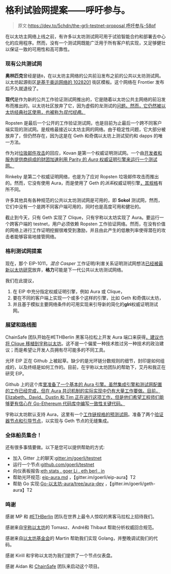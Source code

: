 # 格利试验网提案——呼吁参与。

> 原文:[https://dev.to/5chdn/the-grli-testnet-proposal 呼吁参与-58pf](https://dev.to/5chdn/the-grli-testnet-proposal---a-call-for-participation-58pf)

在以太坊主网络上线之前，有许多以太坊测试网可用于试验智能合约和部署去中心化的应用程序。然而，没有一个测试网既能广泛用于所有客户机实现，又足够健壮以保证一致的可用性和高可靠性。

### 现有公共测试网

**奥林匹克**曾经是链`0`，在以太坊主网络的公共前沿发布之前的公共以太坊测试网。以太坊起源街区[是基于奥运网络的 1028201](https://blog.ethereum.org/2015/07/27/final-steps/) 街区模板。这个网络在 Frontier 发布后不久就退役了。

**现代**是作为新的公共工作验证测试网推出的，它是随着以太坊公共主网络的前沿发布而推出的。以太坊社区放弃了它，因为虚假的龙测试的[问题。然而，它仍然被以太坊经典社区使用，也被称为*现代经典*。](https://blog.ethereum.org/2016/11/20/from-morden-to-ropsten/)

Ropsten 是最后一个公开的工作验证测试网，也是目前为止最后一个跨不同客户端实现的测试网。是规格最接近以太坊主网的网络。由于稳定性问题，它大部分被放弃了，但仍然存在，因为这是在 Geth 和奇偶以太坊上测试契约和 dapps 的唯一方法。

作为对[垃圾邮件攻击](https://ethereum.stackexchange.com/questions/12477/ropsten-testnet-is-under-kind-of-attack-what-can-we-do)的回应，Kovan 是第一个权威证明测试网。一个由[开发者和服务提供商组成的财团加速利用 Parity 的 *Aura* 权威证明引擎来运行一个测试网。](https://medium.com/@Digix/announcing-kovan-a-stable-ethereum-public-testnet-10ac7cb6c85f)

Rinkeby 是第二个权威证明网络，也是为了应对 Ropsten 垃圾邮件攻击而推出的。然而，它没有使用 Aura，而是使用了 Geth 的*派系*权威证明引擎[，其规格](https://github.com/ethereum/EIPs/issues/225)有所不同。

许多其他具有各种规范的公共以太坊测试网是可用的，即 **Sokol** 测试网，然而，它们中没有一个是跨不同客户端可用的，同时也是高度可用和健壮的。

截止到今天，只有 Geth 实现了 Clique，只有宇称以太坊实现了 Aura。要运行一个跨客户端的 testnet，用户必须依赖 Ropsten 工作验证网络。然而，在没有价值的网络上进行工作证明挖掘很难受到激励，并且由此产生的低散列率使得潜在的攻击者能够容易地接管网络。

### 格利测试网提案

现在，那个 EIP-1011，*混合 Casper* 工作证明/利害关系证明测试网想法[已经被最新以太坊研究](https://medium.com/@VidrihMarko/roadmap-change-at-ethereum-sharding-and-casper-at-the-same-time-745f0587ae10)放弃，**格力**可能是下一代公共以太坊测试网络。

我们在此提议，

1.  在 EIP 中充分指定权威证明引擎，例如 Aura 或 Clique，
2.  要在不同的客户端上实现一个或多个这样的引擎，比如 Geth 和奇偶以太坊，
3.  并且基于模拟主要网络条件的可用实现来引导新的简化的**glri**权威证明测试网。

### 展望和路线图

ChainSafe 团队开始在#ETHBerlin 黑客马拉松上开发 Aura 端口来获得[，](https://twitter.com/ETHBerlin/status/1038803516511473664)[建议也将 Clique 移植到宇称以太坊](https://medium.com/@aidanhyman/chainsafe-systems-g%C3%B6rlitestnet-2583fa13107e)。这不是一个偏爱一种技术胜过另一种技术的政治建议；而是希望让开发人员拥有尽可能多的不同工具。

光环 EIP 正在 Github 上被起草。缺少的是光环链分数规则的细节，封印是如何组成的，以及终结是如何工作的。目前，在宇称以太坊团队的帮助下，艾丹和我正在研究 EIP。

Github 上的这个库[里准备了一个基本的 Aura 引擎。虽然集成引擎和测试网配置的工作已经完成，但在 Aura 共识机制的实际实现中仍有大量工作要做。目前，Elizabeth、David、Dustin 和 Tim 正在进行这项工作，但是他们希望工程师们能够更有信心在 Go-Ethereum 代码库中编写一致性关键代码。](https://github.com/goerli/go-ethereum-aura)

宇称以太坊默认支持 Aura，这里有一个[工作链规格的预测试网](https://github.com/goerli/testnet/blob/master/parity/goerli.json)。准备了两个[验证器节点和引导节点](http://ethstats.goerli.ethberl.in:3000)，以实现与 Geth 节点的无缝集成。

### 全体船员集合！

还有很多事情要做。以下是您可以提供帮助的方式:

*   加入 Gitter 上的聊天:[gitter.im/goerli/testnet](https://gitter.im/goerli/testnet)
*   运行一个节点:[github.com/goerli/testnet](https://github.com/goerli/testnet)
*   向仪表板报告:[eth stats . goer Li . eth berl . in](http://ethstats.goerli.ethberl.in:3000)
*   帮助光环规范: [eip-aura.md](https://github.com/goerli/eips-aura-spec/blob/master/EIPS/eip-aura.md) ，【gitter.im/goerli/eip-aura】T2
*   帮助 Go 实现:[Go-以太坊-aura/tree/aura-dev](https://github.com/goerli/go-ethereum-aura/tree/aura-dev) ，【gitter.im/goerli/geth-aura】T2

### 鸣谢

感谢 MP 和 [#ETHBerlin](https://ethberlin.com) 团队在世界上最令人惊叹的黑客马拉松上招待我们。

感谢来自[宇称以太坊](https://paritytech.io/ethereum/)的 Tomasz、André和 Thibaut 帮助分析权威回合规范。

感谢来自[以太坊基金会](https://ethereum.org/)的 Martin 帮助我们实现 Golang，并整晚调试我们的代码。

感谢 Kirill 和宇称以太坊为我们提供了一个节点仪表盘。

感谢 Aidan 和 [ChainSafe](https://chainsafe.io/) 团队来启动这个项目。